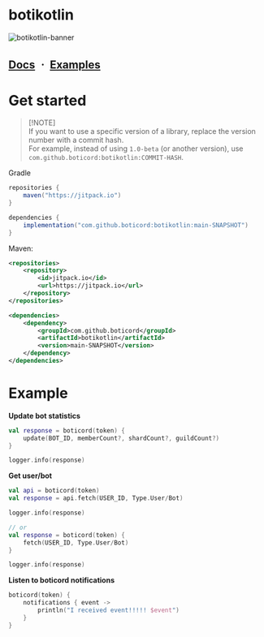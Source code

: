 # botikotlin

![botikotlin-banner](https://media.discordapp.net/attachments/1052589926119641098/1222579608361107538/image.png?ex=6616bafd&is=660445fd&hm=c481c590aa338a19540b8bfc24d478b341d24dec1b4dcbf2802cffe1db3ace33&=&format=webp&quality=lossless&width=1366&height=663)

## [Docs](https://magmigo2.gitbook.io/boticord-kotlin/) ㆍ [Examples](https://github.com/MagM1go/botikotlin/tree/main/examples)

# Get started

> [!NOTE]\
> If you want to use a specific version of a library, replace the version number with a commit hash.  
> For example, instead of using `1.0-beta` (or another version), use `com.github.boticord:botikotlin:COMMIT-HASH`.


Gradle
```groovy
repositories {
    maven("https://jitpack.io")
}

dependencies {
    implementation("com.github.boticord:botikotlin:main-SNAPSHOT")
}
```

Maven:
```xml
<repositories>
    <repository>
        <id>jitpack.io</id>
        <url>https://jitpack.io</url>
    </repository>
</repositories>

<dependencies>
    <dependency>
        <groupId>com.github.boticord</groupId>
        <artifactId>botikotlin</artifactId>
        <version>main-SNAPSHOT</version>
    </dependency>
</dependencies>
```
# Example
**Update bot statistics**
```kotlin
val response = boticord(token) {
    update(BOT_ID, memberCount?, shardCount?, guildCount?)
}

logger.info(response)
```

**Get user/bot**
```kotlin
val api = boticord(token)
val response = api.fetch(USER_ID, Type.User/Bot)

logger.info(response)

// or
val response = boticord(token) {
    fetch(USER_ID, Type.User/Bot)
}

logger.info(response)
```

**Listen to boticord notifications**
```kotlin
boticord(token) {
    notifications { event ->
        println("I received event!!!!! $event")
    }
}
```